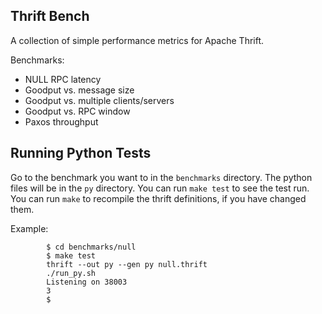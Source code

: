 ## Thrift Bench

A collection of simple performance metrics for Apache Thrift.

Benchmarks:

  - NULL RPC latency
  - Goodput vs. message size
  - Goodput vs. multiple clients/servers
  - Goodput vs. RPC window
  - Paxos throughput


## Running Python Tests

Go to the benchmark you want to in the `benchmarks` directory. The python files will be in the `py` directory.
You can run `make test` to see the test run. You can run `make` to recompile the thrift definitions, if you 
have changed them. 

Example:

            $ cd benchmarks/null
            $ make test
            thrift --out py --gen py null.thrift
            ./run_py.sh
            Listening on 38003
            3
            $

